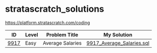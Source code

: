 # stratascratch_solutions

https://platform.stratascratch.com/coding

| ID | Level | Problem Title | My Solution |
| --- | --- | --- | --- |
| [9917](https://platform.stratascratch.com/coding/9917-average-salaries?) | Easy | Average Salaries | [9917_Average_Salaries.sql](easy/9917_Average_Salaries.sql) |
